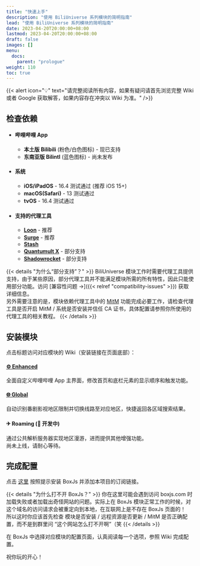 ```yaml
---
title: "快速上手"
description: "使用 BiliUniverse 系列模块的简明指南"
lead: "使用 BiliUniverse 系列模块的简明指南"
date: 2023-04-20T20:00:00+08:00
lastmod: 2023-04-20T20:00:00+08:00
draft: false
images: []
menu:
  docs:
    parent: "prologue"
weight: 110
toc: true
---
```


{{< alert icon="💡" text="请完整阅读所有内容，如果有疑问请首先浏览完整 Wiki 或者 Google 获取解答，如果内容存在冲突以 Wiki 为准。" />}}

## 检查依赖

- #### 哔哩哔哩 App
  - **本土版 Bilibili** (粉色/白色图标) - 现已支持
  - **东南亚版 Bilintl** (蓝色图标) - 尚未发布

- #### 系统
  - **iOS/iPadOS** - 16.4 测试通过 (推荐 iOS 15+)
  - **macOS(Safari)** - 13 测试通过
  - **tvOS** - 16.4 测试通过

- #### 支持的代理工具
  - **[Loon](https://nsloon.com/)** - 推荐
  - **[Surge](https://nssurge.com/)** - 推荐
  - **[Stash](https://stash.wiki/)**
  - **[Quantumult X](https://quantumult.app/x/)** - 部分支持
  - **[Shadowrocket](https://apps.apple.com/app/shadowrocket/id932747118)** - 部分支持

{{< details "为什么“部分支持”？" >}}
BiliUniverse 模块工作时需要代理工具提供支持，由于某些原因，部分代理工具并不能满足模块所需的所有特性，因此只能使用部分功能。访问 [兼容性问题 →]({{< relref "compatibility-issues" >}}) 获取详细信息。  
另外需要注意的是，模块依赖代理工具中的 [MitM](https://manual.nssurge.com/book/understanding-surge/cn/#mitm-%E6%94%BB%E5%87%BB) 功能完成必要工作，请检查代理工具是否开启 MitM / 系统是否安装并信任 CA 证书，具体配置请参照你所使用的代理工具的相关教程。
{{< /details >}}


## 安装模块

点击标题访问对应模块的 Wiki（安装链接在页面底部）：

#### [⚙ Enhanced](https://github.com/BiliUniverse/Universe/wiki/%E2%9A%99-Enhanced#%E7%AE%80%E4%BB%8B)

全面自定义哔哩哔哩 App 主界面，修改首页和底栏元素的显示顺序和触发功能。

#### [🌐 Global](https://github.com/BiliUniverse/Universe/wiki/%F0%9F%8C%90-Global)

自动识别番剧影视地区限制并切换线路至对应地区，快捷返回各区域搜索结果。

#### ✈ Roaming (🚧 开发中)

通过公共解析服务器实现地区漫游，进而提供其他增强功能。  
尚未上线，请耐心等待。

## 完成配置

点击 [这里](https://github.com/BiliUniverse/Universe/wiki/%F0%9F%A7%B0-BoxJs#%E8%AE%A2%E9%98%85%E9%93%BE%E6%8E%A5) 按照提示安装 BoxJs 并添加本项目的订阅链接。

{{< details "为什么打不开 BoxJs？" >}}
你在这里可能会遇到访问 boxjs.com 时加载失败或者加载出奇怪网站的问题。实际上在 BoxJs 模块正常工作的时候，对这个域名的访问请求会被重定向到本地，在互联网上是不存在 BoxJs 页面的！  
所以这时你应该首先检查 模块是否安装 / 远程资源是否更新 / MitM 是否正确配置，而不是到群里问 “这个网站怎么打不开啊”（笑
{{< /details >}}

在 BoxJs 中选择对应模块的配置页面，认真阅读每一个选项，参照 Wiki 完成配置。

祝你玩的开心！
